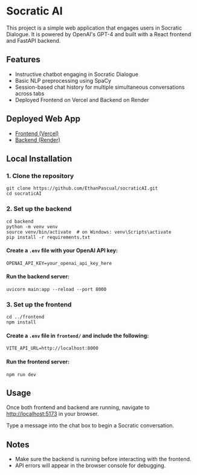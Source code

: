 <h1>Socratic AI</h1>

<p>This project is a simple web application that engages users in Socratic Dialogue. It is powered by OpenAI's GPT-4 and built with a React frontend and FastAPI backend.</p>

<h2>Features</h2>
<ul>
  <li>Instructive chatbot engaging in Socratic Dialogue</li>
  <li>Basic NLP preprocessing using SpaCy</li>
  <li>Session-based chat history for multiple simultaneous conversations across tabs</li>
  <li>Deployed Frontend on Vercel and Backend on Render</li>
</ul>

<h2>Deployed Web App</h2>
<ul>
  <li><a href="https://socratic-ai-self.vercel.app/" target="_blank">Frontend (Vercel)</a></li>
  <li><a href="https://socraticai.onrender.com" target="_blank">Backend (Render)</a></li>
</ul>

<h2>Local Installation</h2>

<h3>1. Clone the repository</h3>
<pre><code>git clone https://github.com/EthanPascual/socraticAI.git
cd socraticAI
</code></pre>

<h3>2. Set up the backend</h3>
<pre><code>cd backend
python -m venv venv
source venv/bin/activate  # on Windows: venv\Scripts\activate
pip install -r requirements.txt
</code></pre>

<h4>Create a <code>.env</code> file with your OpenAI API key:</h4>
<pre><code>OPENAI_API_KEY=your_openai_api_key_here
</code></pre>

<h4>Run the backend server:</h4>
<pre><code>uvicorn main:app --reload --port 8000</code></pre>

<h3>3. Set up the frontend</h3>
<pre><code>cd ../frontend
npm install
</code></pre>

<h4>Create a <code>.env</code> file in <code>frontend/</code> and include the following:</h4>
<pre><code>VITE_API_URL=http://localhost:8000</code></pre>

<h4>Run the frontend server:</h4>
<pre><code>npm run dev</code></pre>

<h2>Usage</h2>
<p>Once both frontend and backend are running, navigate to <a href="http://localhost:5173" target="_blank">http://localhost:5173</a> in your browser.</p>
<p>Type a message into the chat box to begin a Socratic conversation.</p>

<h2>Notes</h2>
<ul>
  <li>Make sure the backend is running before interacting with the frontend.</li>
  <li>API errors will appear in the browser console for debugging.</li>
</ul>
